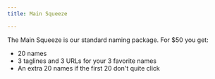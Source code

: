```yaml
---
title: Main Squeeze

---
```


The Main Squeeze is our standard naming package. For $50 you get:

- 20 names
- 3 taglines and 3 URLs for your 3 favorite names
- An extra 20 names if the first 20 don't quite click
